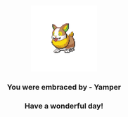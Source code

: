 <p align="center">
    <img src="https://raw.githubusercontent.com/PokeAPI/sprites/master/sprites/pokemon/835.png" width="150" height="150">
</p>
<h3 align="center">You were embraced by - <b>Yamper</b></h3>
<h3 align="center">Have a wonderful day!</h3>
